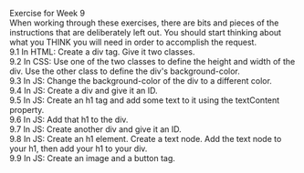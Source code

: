 Exercise for Week 9<br>
	When working through these exercises, there are bits and pieces of the instructions that are deliberately left out. You should start thinking about what you THINK you will need in order to accomplish the request. <br>
	9.1 In HTML: Create a div tag. Give it two classes.<br> 
	9.2 In CSS: Use one of the two classes to define the height and width of the div. Use the other class to define the div's background-color. <br> 
	9.3 In JS: Change the background-color of the div to a different color.<br> 
	9.4 In JS: Create a div and give it an ID.<br> 
	9.5 In JS: Create an h1 tag and add some text to it using the textContent property.<br> 
	9.6 In JS: Add that h1 to the div.<br> 
	9.7 In JS: Create another div and give it an ID.<br> 
	9.8 In JS: Create an h1 element. Create a text node. Add the text node to your h1, then add your h1 to your div.<br> 
	9.9 In JS: Create an image and a button tag. <br> 
